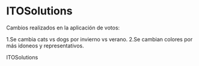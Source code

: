 # ITOSolutions

 Cambios realizados en la aplicación de votos:
 
 1.Se cambia cats vs dogs por invierno vs verano.
 2.Se cambian colores por más idoneos y representativos.

ITOSolutions
